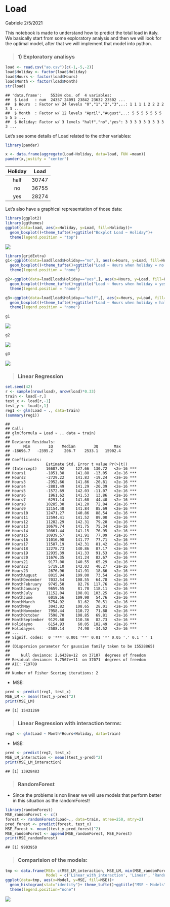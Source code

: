 Load
================
Gabriele
2/5/2021

This notebook is made to understand how to predict the total load in
italy. We basically start from some exploratory analysis and then we
will look for the optimal model, after that we will implement that model
into python.

> ### 1\) Exploratory analisys

``` r
load <- read.csv("ao.csv")[c(-1,-5,-2)]
load$Holiday <- factor(load$Holiday)
load$Hours <- factor(load$Hours)
load$Month <- factor(load$Month)
str(load)
```

    ## 'data.frame':    55384 obs. of  4 variables:
    ##  $ Load   : num  24357 24091 23842 23632 23502 ...
    ##  $ Hours  : Factor w/ 24 levels "0","1","2","3",..: 1 1 1 1 2 2 2 2 3 3 ...
    ##  $ Month  : Factor w/ 12 levels "April","August",..: 5 5 5 5 5 5 5 5 5 5 ...
    ##  $ Holiday: Factor w/ 3 levels "half","no","yes": 3 3 3 3 3 3 3 3 3 3 ...

Let’s see some details of Load related to the other variables:

``` r
library(pander)

x <- data.frame(aggregate(Load~Holiday, data=load, FUN =mean)) 
pander(x,justify = "center")
```

| Holiday | Load  |
| :-----: | :---: |
|  half   | 30747 |
|   no    | 36755 |
|   yes   | 28274 |

Let’s also have a graphical representation of those data:

``` r
library(ggplot2)
library(ggthemes)
ggplot(data=load, aes(x=Holiday, y=Load, fill=Holiday))+
  geom_boxplot()+theme_tufte()+ggtitle("Boxplot Load ~ Holiday")+
  theme(legend.position = "top")
```

<img src="Load_models_files/figure-gfm/unnamed-chunk-3-1.png" style="display: block; margin: auto;" />

``` r
library(gridExtra)
g1<-ggplot(data=load[load$Holiday=="no",], aes(x=Hours, y=Load, fill=Hours))+
  geom_boxplot()+theme_tufte()+ggtitle("Load ~ Hours when holiday = no ")+
  theme(legend.position = "none")

g2<-ggplot(data=load[load$Holiday=="yes",], aes(x=Hours, y=Load, fill=Hours))+
  geom_boxplot()+theme_tufte()+ggtitle("Load ~ Hours when holiday = yes")+
  theme(legend.position = "none")

g3<-ggplot(data=load[load$Holiday=="half",], aes(x=Hours, y=Load, fill=Hours))+
  geom_boxplot()+theme_tufte()+ggtitle("Load ~ Hours when holiday = half ")+
  theme(legend.position = "none")

g1
```

<img src="Load_models_files/figure-gfm/unnamed-chunk-4-1.png" style="display: block; margin: auto;" />

``` r
g2
```

<img src="Load_models_files/figure-gfm/unnamed-chunk-5-1.png" style="display: block; margin: auto;" />

``` r
g3
```

<img src="Load_models_files/figure-gfm/unnamed-chunk-6-1.png" style="display: block; margin: auto;" />

> ### Linear Regression

``` r
set.seed(42)
r <- sample(nrow(load), nrow(load)*0.33)
train <- load[-r,]
test_x <- load[r,-1]
test_y <- load[r,1]
reg1 <- glm(Load ~ ., data=train)
(summary(reg1))
```

    ## 
    ## Call:
    ## glm(formula = Load ~ ., data = train)
    ## 
    ## Deviance Residuals: 
    ##      Min        1Q    Median        3Q       Max  
    ## -18696.7   -2395.2     206.7    2533.1   15902.4  
    ## 
    ## Coefficients:
    ##                Estimate Std. Error t value Pr(>|t|)    
    ## (Intercept)    16687.92     127.66  130.72   <2e-16 ***
    ## Hours1         -1851.38     141.88  -13.05   <2e-16 ***
    ## Hours2         -2729.22     141.83  -19.24   <2e-16 ***
    ## Hours3         -2952.66     141.86  -20.81   <2e-16 ***
    ## Hours4         -2881.49     141.29  -20.39   <2e-16 ***
    ## Hours5         -1572.69     142.03  -11.07   <2e-16 ***
    ## Hours6          1961.62     141.53   13.86   <2e-16 ***
    ## Hours7          6291.14     141.68   44.40   <2e-16 ***
    ## Hours8         10285.30     141.20   72.84   <2e-16 ***
    ## Hours9         12154.48     141.84   85.69   <2e-16 ***
    ## Hours10        12471.27     140.86   88.54   <2e-16 ***
    ## Hours11        12594.41     141.52   89.00   <2e-16 ***
    ## Hours12        11282.29     142.31   79.28   <2e-16 ***
    ## Hours13        10679.74     141.75   75.34   <2e-16 ***
    ## Hours14        10861.44     141.15   76.95   <2e-16 ***
    ## Hours15        10939.57     141.91   77.09   <2e-16 ***
    ## Hours16        11016.98     141.77   77.71   <2e-16 ***
    ## Hours17        11587.19     142.31   81.42   <2e-16 ***
    ## Hours18        12278.73     140.86   87.17   <2e-16 ***
    ## Hours19        12935.39     141.33   91.53   <2e-16 ***
    ## Hours20        11676.35     141.24   82.67   <2e-16 ***
    ## Hours21         9177.00     140.55   65.29   <2e-16 ***
    ## Hours22         5719.10     142.03   40.27   <2e-16 ***
    ## Hours23         2676.96     141.91   18.86   <2e-16 ***
    ## MonthAugust     8015.94     109.00   73.54   <2e-16 ***
    ## MonthDecember   7032.54     108.55   64.78   <2e-16 ***
    ## MonthFebruary   9745.50      82.76  117.76   <2e-16 ***
    ## MonthJanuary    9659.55      81.78  118.11   <2e-16 ***
    ## MonthJuly      11152.04     108.01  103.25   <2e-16 ***
    ## MonthJune       6018.56     109.90   54.76   <2e-16 ***
    ## MonthMarch      5754.92      81.62   70.51   <2e-16 ***
    ## MonthMay        3043.82     108.65   28.01   <2e-16 ***
    ## MonthNovember   7958.44     110.72   71.88   <2e-16 ***
    ## MonthOctober    7598.70     108.85   69.81   <2e-16 ***
    ## MonthSeptember  9129.60     110.36   82.73   <2e-16 ***
    ## Holidayno       6154.93      60.05  102.49   <2e-16 ***
    ## Holidayyes     -2588.14      74.98  -34.52   <2e-16 ***
    ## ---
    ## Signif. codes:  0 '***' 0.001 '**' 0.01 '*' 0.05 '.' 0.1 ' ' 1
    ## 
    ## (Dispersion parameter for gaussian family taken to be 15528865)
    ## 
    ##     Null deviance: 2.6438e+12  on 37107  degrees of freedom
    ## Residual deviance: 5.7567e+11  on 37071  degrees of freedom
    ## AIC: 719789
    ## 
    ## Number of Fisher Scoring iterations: 2

  - MSE:

<!-- end list -->

``` r
pred <- predict(reg1, test_x)
MSE_LM <- mean((test_y-pred)^2)
print(MSE_LM)
```

    ## [1] 15431269

> ### Linear Regression with interaction terms:

``` r
reg2 <- glm(Load ~ Month*Hours+Holiday, data=train)
```

  - MSE:

<!-- end list -->

``` r
pred <- predict(reg2, test_x)
MSE_LM_interaction <- mean((test_y-pred)^2)
print(MSE_LM_interaction)
```

    ## [1] 13928483

> ### RandomForest

  - Since the problems is non linear we will use models that perform
    better in this situation as the randomForest\!

<!-- end list -->

``` r
library(randomForest)
MSE_randomForest <- c()
forest <- randomForest(Load~., data=train, ntree=250, mtry=2)
pred_forest <- predict(forest, test_x)
MSE_Forest <- mean((test_y-pred_forest)^2)
MSE_randomForest <- append(MSE_randomForest, MSE_Forest)
print(MSE_randomForest)
```

    ## [1] 9903950

> ### Comparision of the models:

``` r
tmp <- data.frame(MSE= c(MSE_LM_interaction, MSE_LM, min(MSE_randomForest)),
                  Model = c('Linear_with_interaction', 'Linear', 'RandomForest'))
ggplot(data=tmp, aes(x=Model, y=MSE, fill=MSE))+
  geom_histogram(stat="identity")+ theme_tufte()+ggtitle("MSE ~ Models")+
  theme(legend.position="none")
```

<img src="Load_models_files/figure-gfm/unnamed-chunk-12-1.png" style="display: block; margin: auto;" />
